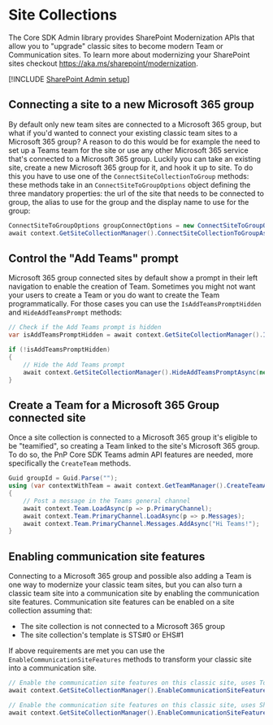 # Site Collections

The Core SDK Admin library provides SharePoint Modernization APIs that allow you to "upgrade" classic sites to become modern Team or Communication sites. To learn more about modernizing your SharePoint sites checkout https://aka.ms/sharepoint/modernization.

[!INCLUDE [SharePoint Admin setup](fragments/setup-admin-sharepoint.md)]

## Connecting a site to a new Microsoft 365 group

By default only new team sites are connected to a Microsoft 365 group, but what if you'd wanted to connect your existing classic team sites to a Microsoft 365 group? A reason to do this would be for example the need to set up a Teams team for the site or use any other Microsoft 365 service that's connected to a Microsoft 365 group. Luckily you can take an existing site, create a new Microsoft 365 group for it, and hook it up to site. To do this you have to use one of the `ConnectSiteCollectionToGroup` methods: these methods take in an `ConnectSiteToGroupOptions` object defining the three mandatory properties: the url of the site that needs to be connected to group, the alias to use for the group and the display name to use for the group:

```csharp
ConnectSiteToGroupOptions groupConnectOptions = new ConnectSiteToGroupOptions(new Uri("https://contoso.sharepoint.com/sites/sitetogroupconnect"), "sitealias", "Site title");
await context.GetSiteCollectionManager().ConnectSiteCollectionToGroupAsync(groupConnectOptions);
```

## Control the "Add Teams" prompt

Microsoft 365 group connected sites by default show a prompt in their left navigation to enable the creation of Team. Sometimes you might not want your users to create a Team or you do want to create the Team programmatically. For those cases you can use the `IsAddTeamsPromptHidden` and `HideAddTeamsPrompt` methods:

```csharp
// Check if the Add Teams prompt is hidden
var isAddTeamsPromptHidden = await context.GetSiteCollectionManager().IsAddTeamsPromptHiddenAsync(new Uri("https://contoso.sharepoint.com/sites/sitetogroupconnect"));

if (!isAddTeamsPromptHidden)
{
    // Hide the Add Teams prompt
    await context.GetSiteCollectionManager().HideAddTeamsPromptAsync(new Uri("https://contoso.sharepoint.com/sites/sitetogroupconnect"));
}
```

## Create a Team for a Microsoft 365 Group connected site

Once a site collection is connected to a Microsoft 365 group it's eligible to be "teamified", so creating a Team linked to the site's Microsoft 365 group. To do so, the PnP Core SDK Teams admin API features are needed, more specifically the `CreateTeam` methods.

```csharp
Guid groupId = Guid.Parse("");
using (var contextWithTeam = await context.GetTeamManager().CreateTeamAsync(new TeamForGroupOptions(groupId)))
{
    // Post a message in the Teams general channel
    await context.Team.LoadAsync(p => p.PrimaryChannel);
    await context.Team.PrimaryChannel.LoadAsync(p => p.Messages);
    await context.Team.PrimaryChannel.Messages.AddAsync("Hi Teams!");     
}
```

## Enabling communication site features

Connecting to a Microsoft 365 group and possible also adding a Team is one way to modernize your classic team sites, but you can also turn a classic team site into a communication site by enabling the communication site features. Communication site features can be enabled on a site collection assuming that:

- The site collection is not connected to a Microsoft 365 group
- The site collection's template is STS#0 or EHS#1

If above requirements are met you can use the `EnableCommunicationSiteFeatures` methods to transform your classic site into a communication site.

```csharp
// Enable the communication site features on this classic site, uses Topic design package (default)
await context.GetSiteCollectionManager().EnableCommunicationSiteFeaturesAsync(context.Uri);

// Enable the communication site features on this classic site, uses Showcase design package
await context.GetSiteCollectionManager().EnableCommunicationSiteFeaturesAsync(context.Uri, Guid.Parse("6142d2a0-63a5-4ba0-aede-d9fefca2c767"));
```
